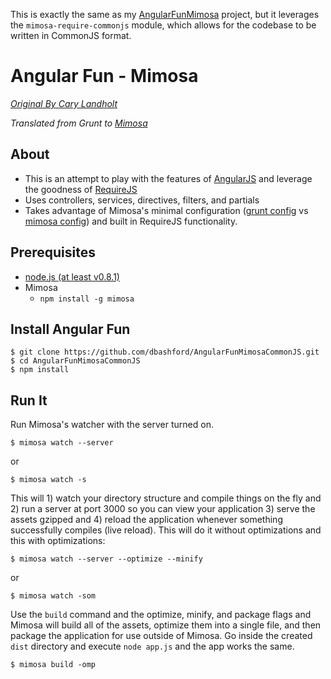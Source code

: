 This is exactly the same as my [AngularFunMimosa](https://github.com/dbashford/AngularFunMimosa) project, but it leverages the `mimosa-require-commonjs` module, which allows for the codebase to be written in CommonJS format.

# Angular Fun - Mimosa
*[Original By Cary Landholt](https://github.com/CaryLandholt/AngularFun)*

*Translated from Grunt to [Mimosa](http://www.mimosa.io)*

## About
* This is an attempt to play with the features of [AngularJS](http://angularjs.org/) and leverage the goodness of [RequireJS](http://requirejs.org/)
* Uses controllers, services, directives, filters, and partials
* Takes advantage of Mimosa's minimal configuration ([grunt config](https://github.com/CaryLandholt/AngularFun/blob/master/grunt.js) vs [mimosa config](https://github.com/dbashford/AngularFunMimosa/blob/master/mimosa-config.js)) and built in RequireJS functionality.

## Prerequisites
* [node.js (at least v0.8.1)](http://nodejs.org/)
* Mimosa
  * `npm install -g mimosa`

## Install Angular Fun

    $ git clone https://github.com/dbashford/AngularFunMimosaCommonJS.git
    $ cd AngularFunMimosaCommonJS
    $ npm install

## Run It

Run Mimosa's watcher with the server turned on.

    $ mimosa watch --server

or

    $ mimosa watch -s


This will 1) watch your directory structure and compile things on the fly and 2) run a server at port 3000 so you can view your application 3) serve the assets gzipped and 4) reload the application whenever something successfully compiles (live reload).  This will do it without optimizations and this with optimizations:

    $ mimosa watch --server --optimize --minify

or

    $ mimosa watch -som

Use the `build` command and the optimize, minify, and package flags and Mimosa will build all of the assets, optimize them into a single file, and then package the application for use outside of Mimosa. Go inside the created `dist` directory and execute `node app.js` and the app works the same.

    $ mimosa build -omp